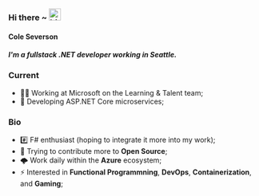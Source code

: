 ### Hi there ~ <img src="https://user-images.githubusercontent.com/1303154/88677602-1635ba80-d120-11ea-84d8-d263ba5fc3c0.gif" width="24px" alt="hi">

#### Cole Severson

##### I'm a fullstack .NET developer working in Seattle.

### Current
- 🧑‍💼 Working at Microsoft on the Learning & Talent team;
- 🐍 Developing ASP.NET Core microservices;

### Bio
- #️⃣ F# enthusiast (hoping to integrate it more into my work);
- 🌱 Trying to contribute more to **Open Source**;
- 🌩️ Work daily within the **Azure** ecosystem; 
- ⚡ Interested in **Functional Programmning**, **DevOps**, **Containerization**, and **Gaming**;

